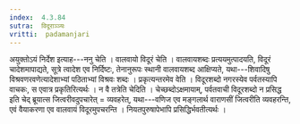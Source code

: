 ```yaml
---
index:  4.3.84
sutra:  विदूराञ्ञ्यः
vritti:  padamanjari
---
```


अयुक्तोऽयं निर्देश इत्याह---ननु चेति ।
वालवायो विदूरं चेति । वालवायशब्दः प्रत्ययमुत्पादयति, विदूरं चादेशमापाद्यते, सूत्रे त्वादेश एव निर्दिष्टः, तेनानुरूपः स्थानी वालवायशब्द आक्षिप्यते, यथा---शिवादिषु विश्रवणरवणेत्यादेशाभ्यां पठिताभ्यां विश्रवः शब्दः । प्रकृत्यन्तरमेव वेति । विदूरशब्दो नगरस्येव पर्वतस्यापि वाचकः, स एवात्र प्रकृतिरित्यर्थः । न वै तत्रेति चेदिति । चेच्छब्दोऽक्षमायाम्, पर्वतवाची विदूरशब्दो न प्रसिद्ध इति चेद् ब्रूयात्स जित्वरीवदुपचारेत् = व्यवहरेत्, यथा---वणिज एव मङ्गलार्थ वाराणसीं जित्वरीति व्यवहरन्ति, एवं वैयाकरणा एव वालवायं विदूरमुपचरन्ति । नियतपुरुषापेभापि प्रसिद्धिर्भवतीत्यर्थः ।
